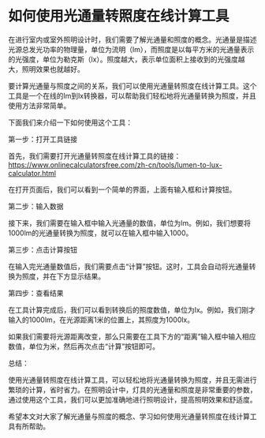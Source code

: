 如何使用光通量转照度在线计算工具
================

在进行室内或室外照明设计时，我们需要了解光通量和照度的概念。光通量是描述光源总发光功率的物理量，单位为流明（lm），而照度是以每平方米的光通量表示的光强度，单位为勒克斯（lx）。照度越大，表示单位面积上接收到的光强度越大，照明效果也就越好。

要计算光通量与照度之间的关系，我们可以使用光通量转照度在线计算工具。这个工具是一个在线的lm到lx转换器，可以帮助我们轻松地将光通量转换为照度，并且使用方法非常简单。

下面我们来介绍一下如何使用这个工具：

第一步：打开工具链接

首先，我们需要打开光通量转照度在线计算工具的链接：<https://www.onlinecalculatorsfree.com/zh-cn/tools/lumen-to-lux-calculator.html>

在打开页面后，我们可以看到一个简单的界面，上面有输入框和计算按钮。

第二步：输入数据

接下来，我们需要在输入框中输入光通量的数值，单位为lm。例如，我们想要将1000lm的光通量转换为照度，就可以在输入框中输入1000。

第三步：点击计算按钮

在输入完光通量数值后，我们需要点击“计算”按钮。这时，工具会自动将光通量转换为照度，并在下方显示结果。

第四步：查看结果

在工具计算完成后，我们可以看到转换后的照度数值，单位为lx。例如，我们刚才输入的1000lm，在光源距离1米的位置上，其照度为1000lx。

如果我们需要将光源距离改变，那么只需要在工具下方的“距离”输入框中输入相应数值，单位为米，然后再次点击“计算”按钮即可。

总结：

使用光通量转照度在线计算工具，可以轻松地将光通量转换为照度，并且无需进行繁琐的计算，省时省力。在照明设计中，灯具的光通量和照度是非常重要的参数，通过使用这个工具，我们可以更加准确地进行照明设计，提高照明效果和舒适度。

希望本文对大家了解光通量与照度的概念、学习如何使用光通量转照度在线计算工具有所帮助。